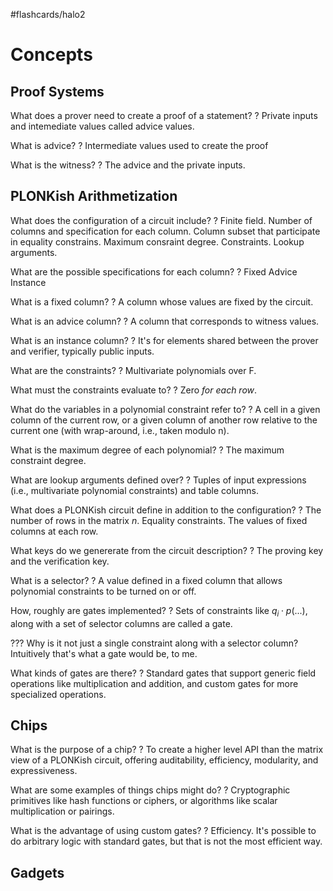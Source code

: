 #flashcards/halo2

# Concepts

## Proof Systems

What does a prover need to create a proof of a statement?
?
Private inputs and intemediate values called advice values.
<!--SR:!2022-12-08,13,190-->

What is advice?
?
Intermediate values used to create the proof
<!--SR:2022-12-06,90,270-->

What is the witness?
?
The advice and the private inputs.
<!--SR:2023-02-19,145,290-->

## PLONKish Arithmetization

What does the configuration of a circuit include?
?
Finite field.
Number of columns and specification for each column.
Column subset that participate in equality constrains.
Maximum consraint degree.
Constraints.
Lookup arguments.
<!--SR:!2022-12-09,21,150-->

What are the possible specifications for each column?
?
Fixed
Advice
Instance
<!--SR:2023-01-03,77,210-->

What is a fixed column?
?
A column whose values are fixed by the circuit.
<!--SR:2023-03-14,160,290-->

What is an advice column?
?
A column that corresponds to witness values.
<!--SR:2023-03-06,138,250-->

What is an instance column?
?
It's for elements shared between the prover and verifier, typically public inputs.
<!--SR:2023-02-10,115,230-->

What are the constraints?
?
Multivariate polynomials over F.
<!--SR:2023-01-24,126,290-->

What must the constraints evaluate to?
?
Zero *for each row*.
<!--SR:2023-03-01,134,250-->

What do the variables in a polynomial constraint refer to?
?
A cell in a given column of the current row, or a given column of another row relative to the current one (with wrap-around, i.e., taken modulo n).
<!--SR:2022-11-26,74,230-->

What is the maximum degree of each polynomial?
?
The maximum constraint degree.
<!--SR:!2023-05-26,189,250-->

What are lookup arguments defined over?
?
Tuples of input expressions (i.e., multivariate polynomial constraints) and table columns.
<!--SR:!2022-12-05,17,130-->

What does a PLONKish circuit define in addition to the configuration?
?
The number of rows in the matrix $n$.
Equality constraints.
The values of fixed columns at each row.
<!--SR:!2022-12-06,12,130-->

What keys do we genererate from the circuit description?
?
The proving key and the verification key.
<!--SR:2023-01-14,115,270-->

What is a selector?
?
A value defined in a fixed column that allows polynomial constraints to be turned on or off.
<!--SR:2023-05-14,200,290-->

How, roughly are gates implemented?
?
Sets of constraints like $q_i \cdot p(...)$, along with a set of selector columns are called a gate.
<!--SR:!2023-06-21,215,270-->

??? Why is it not just a single constraint along with a selector column? Intuitively that's what a gate would be, to me.

What kinds of gates are there?
?
Standard gates that support generic field operations like multiplication and addition, and custom gates for more specialized operations.
<!--SR:!2023-01-24,81,270-->

## Chips

What is the purpose of a chip?
?
To create a higher level API than the matrix view of a PLONKish circuit, offering auditability, efficiency, modularity, and expressiveness.
<!--SR:2023-02-02,127,270-->

What are some examples of things chips might do?
?
Cryptographic primitives like hash functions or ciphers, or algorithms like scalar multiplication or pairings.
<!--SR:!2023-04-08,158,250-->

What is the advantage of using custom gates?
?
Efficiency. It's possible to do arbitrary logic with standard gates, but that is not the most efficient way.
<!--SR:!2023-01-07,50,250-->

## Gadgets